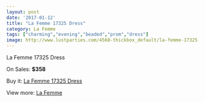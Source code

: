 ```yaml
---
layout: post
date: '2017-01-12'
title: "La Femme 17325 Dress"
category: La Femme
tags: ["charming","evening","beaded","prom","dress"]
image: http://www.lustparties.com/4568-thickbox_default/la-femme-17325-dress.jpg
---
```

La Femme 17325 Dress

On Sales: **$358**
<a href="https://www.lustparties.com/en/la-femme/1532-la-femme-17325-dress.html"><amp-img layout="responsive" width="600" height="600" src="//www.lustparties.com/4568-thickbox_default/la-femme-17325-dress.jpg" alt="La Femme 17325 Dress 0" /></a>
<a href="https://www.lustparties.com/en/la-femme/1532-la-femme-17325-dress.html"><amp-img layout="responsive" width="600" height="600" src="//www.lustparties.com/4569-thickbox_default/la-femme-17325-dress.jpg" alt="La Femme 17325 Dress 1" /></a>

Buy it: [La Femme 17325 Dress](https://www.lustparties.com/en/la-femme/1532-la-femme-17325-dress.html "La Femme 17325 Dress")

View more: [La Femme](https://www.lustparties.com/en/4-la-femme "La Femme")